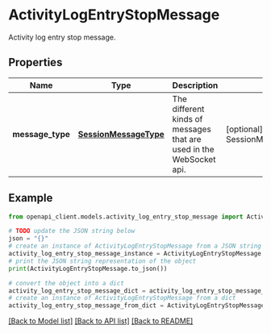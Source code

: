 # ActivityLogEntryStopMessage

Activity log entry stop message.

## Properties

Name | Type | Description | Notes
------------ | ------------- | ------------- | -------------
**message_type** | [**SessionMessageType**](SessionMessageType.md) | The different kinds of messages that are used in the WebSocket api. | [optional] [readonly] [default to SessionMessageType.ACTIVITYLOGENTRYSTOP]

## Example

```python
from openapi_client.models.activity_log_entry_stop_message import ActivityLogEntryStopMessage

# TODO update the JSON string below
json = "{}"
# create an instance of ActivityLogEntryStopMessage from a JSON string
activity_log_entry_stop_message_instance = ActivityLogEntryStopMessage.from_json(json)
# print the JSON string representation of the object
print(ActivityLogEntryStopMessage.to_json())

# convert the object into a dict
activity_log_entry_stop_message_dict = activity_log_entry_stop_message_instance.to_dict()
# create an instance of ActivityLogEntryStopMessage from a dict
activity_log_entry_stop_message_from_dict = ActivityLogEntryStopMessage.from_dict(activity_log_entry_stop_message_dict)
```
[[Back to Model list]](../README.md#documentation-for-models) [[Back to API list]](../README.md#documentation-for-api-endpoints) [[Back to README]](../README.md)


